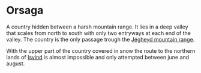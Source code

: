 # Orsaga

A country hidden between a harsh mountain range. It lies in a deep valley that scales from north to south with only two entryways at each end of the valley. The country is the only passage trough the [Jégheyd mountain range](Jégheyd.MD).

With the upper part of the country covered in snow the route to the northern lands of [Isvind](Isvind.MD) is almost impossible and only attempted between june and august.